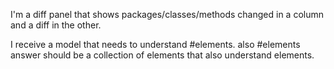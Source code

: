 I'm a diff panel that shows packages/classes/methods changed in a column and a diff in the other.

I receive a model that needs to understand #elements.
also #elements answer should be a collection of elements that also understand elements.
